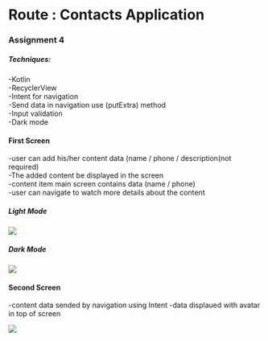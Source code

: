 <h1>
  Route : Contacts Application <h3>Assignment 4</h3>
</h1>


<h5>
  Techniques:
</h5>
  <p>
  -Kotlin <br>
  -RecyclerView <br>
  -Intent for navigation <br>
  -Send data in navigation use (putExtra) method <br>
  -Input validation <br>
  -Dark mode <br>
</p>


<h4>First Screen</h4>
<p>
  -user can add his/her content data (name / phone / description(not required) <br>
  -The added content be displayed in the screen <br>
  -content item main screen contains data (name / phone) <br>
  -user can navigate to watch more details about the content <br>
</p>
<h5>Light Mode</h5>
<img src="https://github.com/user-attachments/assets/35362963-3c8d-454e-9368-f5b83a9bb194"/>

<h5>Dark Mode</h5>
<img src="https://github.com/user-attachments/assets/59677514-917a-44e6-9569-be1456b555af"/>


<h4>Second Screen</h4>
<p>
  -content data sended by navigation using Intent
  -data displaued with avatar in top of screen
</p>
<img src="https://github.com/user-attachments/assets/a938dc36-b555-4ff0-96cb-967dca4bfc15"/>

